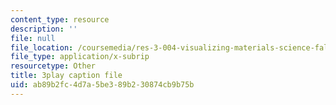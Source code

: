 ```yaml
---
content_type: resource
description: ''
file: null
file_location: /coursemedia/res-3-004-visualizing-materials-science-fall-2017/ab89b2fc4d7a5be389b230874cb9b75b_a2xqcqRYosg.vtt
file_type: application/x-subrip
resourcetype: Other
title: 3play caption file
uid: ab89b2fc-4d7a-5be3-89b2-30874cb9b75b
---
```

